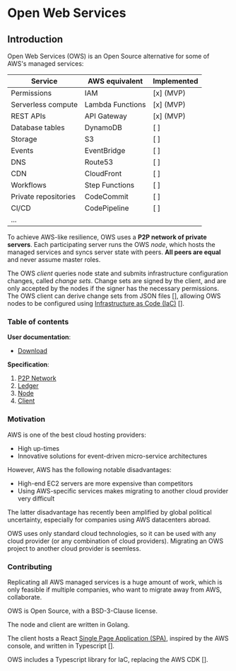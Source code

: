 # Open Web Services

## Introduction

Open Web Services (OWS) is an Open Source alternative for some of AWS's managed services:

| Service              | AWS equivalent   | Implemented |
| -------------------- | ---------------- | ----------- |
| Permissions          | IAM              | [x] (MVP)   |
| Serverless compute   | Lambda Functions | [x] (MVP)   |
| REST APIs            | API Gateway      | [x] (MVP)   |
| Database tables      | DynamoDB         | [ ]         |
| Storage              | S3               | [ ]         |
| Events               | EventBridge      | [ ]         |
| DNS                  | Route53          | [ ]         |
| CDN                  | CloudFront       | [ ]         |
| Workflows            | Step Functions   | [ ]         |
| Private repositories | CodeCommit       | [ ]         |
| CI/CD                | CodePipeline     | [ ]         |
| ...                  |                  |             |

To achieve AWS-like resilience, OWS uses a **P2P network of private servers**.
Each participating server runs the OWS *node*, which hosts the managed services and syncs server state with peers. **All peers are equal** and never assume master roles.

The OWS *client* queries node state and submits infrastructure configuration changes, called *change sets*.
Change sets are signed by the client, and are only accepted by the nodes if the signer has the necessary permissions.
The OWS client can derive change sets from JSON files [], allowing OWS nodes to be configured using [Infrastructure as Code (IaC)](https://en.wikipedia.org/wiki/Infrastructure_as_code) [].

### Table of contents

**User documentation**:

  - [Download](https://christianschmitz.github.io/ows/index.html)

**Specification**:

   1. [P2P Network](./doc/specification/01-P2P_network.md)
   2. [Ledger](./doc/specification/02-Ledger.md)
   3. [Node](./doc/specification/03-Node.md)
   4. [Client](./doc/specification/04-Client.md)

### Motivation

AWS is one of the best cloud hosting providers:
   - High up-times
   - Innovative solutions for event-driven micro-service architectures

However, AWS has the following notable disadvantages:
   - High-end EC2 servers are more expensive than competitors
   - Using AWS-specific services makes migrating to another cloud provider very difficult

The latter disadvantage has recently been amplified by global political uncertainty, especially for companies using AWS datacenters abroad.

OWS uses only standard cloud technologies, so it can be used with any cloud provider (or any combination of cloud providers). Migrating an OWS project to another cloud provider is seemless.

### Contributing

Replicating all AWS managed services is a huge amount of work, which is only feasible if multiple companies, who want to migrate away from AWS, collaborate.

OWS is Open Source, with a BSD-3-Clause license.

The node and client are written in Golang.

The client hosts a React [Single Page Application (SPA)](https://en.wikipedia.org/wiki/Single-page_application), inspired by the AWS console, and written in Typescript [].

OWS includes a Typescript library for IaC, replacing the AWS CDK [].
